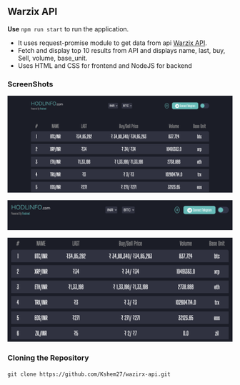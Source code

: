 ## Warzix API
**Use** `npm run start` to run the application.
- It uses request-promise module to get data from api [Warzix API](https://api.wazirx.com/api/v2/tickers).
- Fetch and display top 10 results from API and displays name, last, buy, Sell, volume, base_unit.
- Uses HTML and CSS for frontend and NodeJS for backend

### ScreenShots
 ![Screenshot](/screenshots/screen1.png)

 ![Screenshot](/screenshots/screen2.png)

 ![Screenshot](/screenshots/screen3.png)

 ### Cloning the Repository
 `git clone https://github.com/Kshem27/wazirx-api.git`